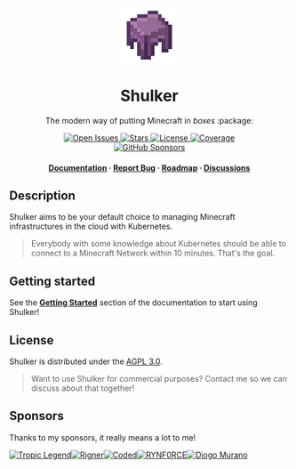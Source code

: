 <div align="center">
  <img src=".github/assets/logo.png" alt="logo" width="100" height="auto" />
  <h1>Shulker</h1>
  <p>The modern way of putting Minecraft in <i>boxes</i> :package:</p>
  
  <p>
    <a href="https://github.com/jeremylvln/Shulker/issues/">
      <img src="https://img.shields.io/github/issues/jeremylvln/Shulker?style=flat-square" alt="Open Issues" />
    </a>
    <a href="https://github.com/jeremylvln/Shulker/stargazers">
      <img src="https://img.shields.io/github/stars/jeremylvln/Shulker?style=flat-square" alt="Stars" />
    </a>
    <a href="https://github.com/jeremylvln/Shulker/blob/main/LICENSE">
      <img src="https://img.shields.io/github/license/jeremylvln/Shulker?style=flat-square" alt="License" />
    </a>
    <a href="https://app.codecov.io/github/jeremylvln/Shulker">
      <img src="https://img.shields.io/codecov/c/github/jeremylvln/Shulker?style=flat-square" alt="Coverage">
    </a>
    <br />
    <a href="https://github.com/sponsors/jeremylvln">
      <img src="https://img.shields.io/github/sponsors/jeremylvln?style=flat-square" alt="GitHub Sponsors" />
    </a>
  </p>
   
  <h4>
    <a href="https://shulker.jeremylvln.fr">Documentation</a>
    <span> · </span>
    <a href="https://github.com/jeremylvln/Shulker/issues">Report Bug</a>
    <span> · </span>
    <a href="https://github.com/users/jeremylvln/projects/2">Roadmap</a>
    <span> · </span>
    <a href="https://github.com/jeremylvln/Shulker/discussions">Discussions</a>
  </h4>
</div>

## Description

Shulker aims to be your default choice to managing Minecraft infrastructures
in the cloud with Kubernetes.

> Everybody with some knowledge about Kubernetes should be able to connect
> to a Minecraft Network within 10 minutes. That's the goal.

## Getting started

See the **[Getting Started](https://shulker.jeremylvln.fr/latest/guide/getting-started/prerequisites.html)**
section of the documentation to start using Shulker!

## License

Shulker is distributed under the [AGPL 3.0](LICENSE.txt).

> Want to use Shulker for commercial purposes? Contact me so we can discuss about
> that together!

## Sponsors

Thanks to my sponsors, it really means a lot to me!

<!-- sponsors --><a href="https://github.com/TropicLegend"><img src="https:&#x2F;&#x2F;avatars.githubusercontent.com&#x2F;u&#x2F;67013743?u&#x3D;4b3869068d0c0a074727a1b89f6e149b173ca0b7&amp;v&#x3D;4" width="60px" alt="Tropic Legend" /></a><a href="https://github.com/Rigner"><img src="https:&#x2F;&#x2F;avatars.githubusercontent.com&#x2F;u&#x2F;9195148?u&#x3D;16c6ed43e0de8979da996873be5fd6d3b0d49d5d&amp;v&#x3D;4" width="60px" alt="Rigner" /></a><a href="https://github.com/TheCodedOne"><img src="https:&#x2F;&#x2F;avatars.githubusercontent.com&#x2F;u&#x2F;17037059?u&#x3D;80a9b3c65be8aa866f535067d0c3b8cab003b9ad&amp;v&#x3D;4" width="60px" alt="Coded" /></a><a href="https://github.com/Rynf0rce"><img src="https:&#x2F;&#x2F;avatars.githubusercontent.com&#x2F;u&#x2F;59043668?u&#x3D;2e8dfc0d331e2cfbcae3e67c5a17106df520ec43&amp;v&#x3D;4" width="60px" alt="RYNF0RCE" /></a><a href="https://github.com/DiogoMurano"><img src="https:&#x2F;&#x2F;avatars.githubusercontent.com&#x2F;u&#x2F;21068640?u&#x3D;13c1bbe25ed9f61639f4a76a39b99f1904a9c39f&amp;v&#x3D;4" width="60px" alt="Diogo Murano" /></a><a href="https://github.com/Kumpelinus"><img src="https:&#x2F;&#x2F;avatars.githubusercontent.com&#x2F;u&#x2F;174106140?u&#x3D;29cd5707495e69968e0f2b72e6573760889bd0d4&amp;v&#x3D;4" width="60px" alt="" /></a><!-- sponsors -->
